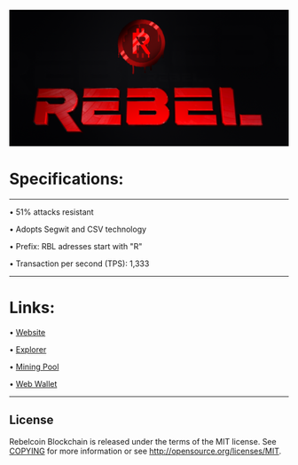 ﻿![](share/pixmaps/github_1024.png)


Specifications:
==================



---


• 51% attacks resistant

• Adopts Segwit and CSV technology

• Prefix: RBL adresses start with "R"  

• Transaction per second (TPS): 1,333  


---





Links:
==================

• [Website](https://rebelcoin.io/)

• [Explorer](https://explorer.rebelcoin.io/)

• [Mining Pool](https://pool.rebelcoin.io)

• [Web Wallet](https://rebelwallet.io)


---



License
-------

Rebelcoin Blockchain is released under the terms of the MIT license. See [COPYING](COPYING) for more
information or see http://opensource.org/licenses/MIT.
